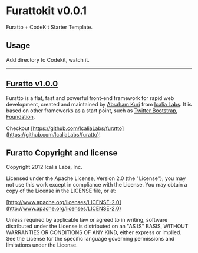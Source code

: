 # Furattokit v0.0.1

Furatto + CodeKit Starter Template.

## Usage

Add directory to Codekit, watch it.

---

## [Furatto v1.0.0](https://github.com/IcaliaLabs/furatto)

Furatto is a flat, fast and powerful front-end framework for 
rapid web development, created and maintained by [Abraham Kuri](https://twitter.com/kurenn) from [Icalia Labs](http://twitter.com/icalialabs). It is based on other frameworks as a start point, such as [Twitter Bootstrap](http://twitter.github.io/bootstrap/), [Foundation](http://foundation.zurb.com/).

Checkout [https://github.com/IcaliaLabs/furatto](https://github.com/IcaliaLabs/furatto)!


##  Furatto Copyright and license

Copyright 2012 Icalia Labs, Inc.

Licensed under the Apache License, Version 2.0 (the "License");
you may not use this work except in compliance with the License.
You may obtain a copy of the License in the LICENSE file, or at:

  [http://www.apache.org/licenses/LICENSE-2.0](http://www.apache.org/licenses/LICENSE-2.0)

Unless required by applicable law or agreed to in writing, software
distributed under the License is distributed on an "AS IS" BASIS,
WITHOUT WARRANTIES OR CONDITIONS OF ANY KIND, either express or implied.
See the License for the specific language governing permissions and
limitations under the License.